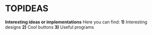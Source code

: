 # TOPIDEAS
**Interesting ideas or implementations**
Here you can find:
**1)** Interesting designs
**2)** Cool buttons
**3)** Useful programs
